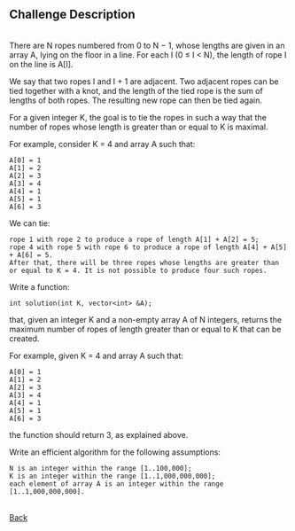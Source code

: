 ## Challenge Description

<br/>There are N ropes numbered from 0 to N − 1, whose lengths are given in an array A, lying on the floor in a line. For each I (0 ≤ I < N), the length of rope I on the line is A[I].

We say that two ropes I and I + 1 are adjacent. Two adjacent ropes can be tied together with a knot, and the length of the tied rope is the sum of lengths of both ropes. The resulting new rope can then be tied again.

For a given integer K, the goal is to tie the ropes in such a way that the number of ropes whose length is greater than or equal to K is maximal.

For example, consider K = 4 and array A such that:

    A[0] = 1
    A[1] = 2
    A[2] = 3
    A[3] = 4
    A[4] = 1
    A[5] = 1
    A[6] = 3

We can tie:

    rope 1 with rope 2 to produce a rope of length A[1] + A[2] = 5;
    rope 4 with rope 5 with rope 6 to produce a rope of length A[4] + A[5] + A[6] = 5.
    After that, there will be three ropes whose lengths are greater than or equal to K = 4. It is not possible to produce four such ropes.

Write a function:

    int solution(int K, vector<int> &A);

that, given an integer K and a non-empty array A of N integers, returns the maximum number of ropes of length greater than or equal to K that can be created.

For example, given K = 4 and array A such that:

    A[0] = 1
    A[1] = 2
    A[2] = 3
    A[3] = 4
    A[4] = 1
    A[5] = 1
    A[6] = 3

the function should return 3, as explained above.

Write an efficient algorithm for the following assumptions:

    N is an integer within the range [1..100,000];
    K is an integer within the range [1..1,000,000,000];
    each element of array A is an integer within the range [1..1,000,000,000].

<br/>[Back](https://github.com/ManuCanedo/DailyCodingChallenges-Cpp) 
